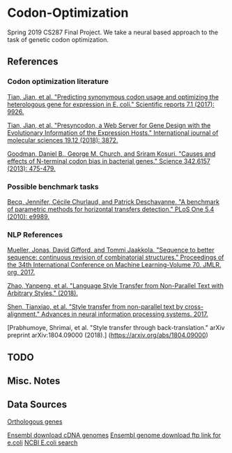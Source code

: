 # Codon-Optimization
Spring 2019 CS287 Final Project. We take a neural based approach to the task of genetic codon optimization.

## References

### Codon optimization literature
[Tian, Jian, et al. "Predicting synonymous codon usage and optimizing the heterologous gene for expression in E. coli." Scientific reports 7.1 (2017): 9926.](https://www.nature.com/articles/s41598-017-10546-0)

[Tian, Jian, et al. "Presyncodon, a Web Server for Gene Design with the Evolutionary Information of the Expression Hosts." International journal of molecular sciences 19.12 (2018): 3872.](https://www.mdpi.com/1422-0067/19/12/3872/htm)

[Goodman, Daniel B., George M. Church, and Sriram Kosuri. "Causes and effects of N-terminal codon bias in bacterial genes." Science 342.6157 (2013): 475-479.](https://s3.amazonaws.com/academia.edu.documents/36578217/2013_Goodman_Causes_and_Effects_of_N-Terminal_Codon_Bias_in_Bacterial_Genes.pdf?AWSAccessKeyId=AKIAIWOWYYGZ2Y53UL3A&Expires=1554931398&Signature=4w3aEQE1XF%2BfcUKDmBrntemeNdM%3D&response-content-disposition=inline%3B%20filename%3DCauses_and_Effects_of_N-Terminal_Codon_B.pdf)

### Possible benchmark tasks

[Becq, Jennifer, Cécile Churlaud, and Patrick Deschavanne. "A benchmark of parametric methods for horizontal transfers detection." PLoS One 5.4 (2010): e9989.](https://journals.plos.org/plosone/article?id=10.1371/journal.pone.0009989)

### NLP References

[Mueller, Jonas, David Gifford, and Tommi Jaakkola. "Sequence to better sequence: continuous revision of combinatorial structures." Proceedings of the 34th International Conference on Machine Learning-Volume 70. JMLR. org, 2017.](http://proceedings.mlr.press/v70/mueller17a/mueller17a.pdf)

[Zhao, Yanpeng, et al. "Language Style Transfer from Non-Parallel Text with Arbitrary Styles." (2018).](https://openreview.net/pdf?id=B1NKuC6SG)

[Shen, Tianxiao, et al. "Style transfer from non-parallel text by cross-alignment." Advances in neural information processing systems. 2017.](https://papers.nips.cc/paper/7259-style-transfer-from-non-parallel-text-by-cross-alignment.pdf)

[Prabhumoye, Shrimai, et al. "Style transfer through back-translation." arXiv preprint arXiv:1804.09000 (2018).] (https://arxiv.org/abs/1804.09000)

## TODO

## Misc. Notes

## Data Sources

[Orthologous genes](http://www.pathogenomics.sfu.ca/ortholugedb)

[Ensembl download cDNA genomes](https://bacteria.ensembl.org/info/website/ftp/index.html)
[Ensembl genome download ftp link for e.coli](ftp://ftp.ensemblgenomes.org/pub/release-43/bacteria//fasta/bacteria_0_collection/escherichia_coli_str_k_12_substr_mg1655/cdna/)
[NCBI E.coli search](https://www.ncbi.nlm.nih.gov/search/all/?term=escherichia%20coli)
